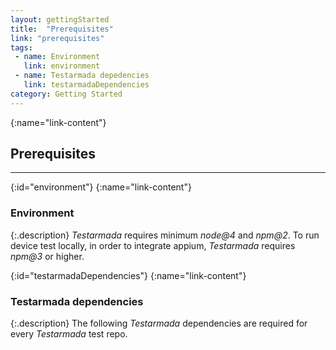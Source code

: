 ```yaml
---
layout: gettingStarted
title:  "Prerequisites"
link: "prerequisites"
tags: 
 - name: Environment
   link: environment
 - name: Testarmada depedencies
   link: testarmadaDependencies
category: Getting Started
---
```


{:name="link-content"}
## Prerequisites
---

{:id="environment"}
{:name="link-content"}
### Environment

{:.description}
_Testarmada_ requires minimum _node@4_ and _npm@2_. To run device test locally, in order to integrate appium, _Testarmada_ requires _npm@3_ or higher.

{:id="testarmadaDependencies"}
{:name="link-content"}
### Testarmada dependencies

{:.description}
The following _Testarmada_ dependencies are required for every _Testarmada_ test repo.

<code data-gist-id="ffe008d062530ea8e444496a03f08c37" data-gist-line="1,20,31,33-34,36,38-39"></code>